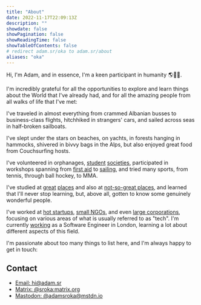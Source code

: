 ```yaml
---
title: "About"
date: 2022-11-17T22:09:13Z
description: ""
showdate: false
showPagination: false
showReadingTime: false
showTableOfContents: false
# redirect adam.sr/oka to adam.sr/about
aliases: "oka"
---
```


<!-- TODO: Update with links as I write blog posts -->


Hi, I'm Adam, and in essence, I'm a keen participant in humanity 🌎🙋‍♂️.

I'm incredibly grateful for all the opportunities to explore and learn things about the World that I've already had, and for all the amazing people from all walks of life that I've met:

I've traveled in almost everything from crammed Albanian busses to business-class flights, hitchhiked in strangers' cars, and sailed across seas in half-broken sailboats.

I've slept under the stars on beaches, on yachts, in forests hanging in hammocks, shivered in bivvy bags in the Alps, but also enjoyed great food from Couchsurfing hosts.

I've volunteered in orphanages, [student](https://www.hackbridge.io/) [societies](https://unimak.sk/), participated in workshops spanning from [first aid](https://www.icrc.org/) to [sailing](https://www.rya.org.uk/), and tried many sports, from tennis, through ball hockey, to MMA.

I've studied at [great](https://ib.gjh.sk/en/) [places](http://www.eng.cam.ac.uk/) and also at [not-so-great places](http://notgonnashamesuch.place/s), and learned that I'll never stop learning, but, above all, gotten to know some genuinely wonderful people.

I've worked at [hot startups](https://exponea.com), [small NGOs](https://centreforglobalequality.org/), and even [large corporations](https://www.tomra.com/en), focusing on various areas of what is usually referred to as "tech". I'm currently [working](/job) as a Software Engineer in London, learning a lot about different aspects of this field.

I'm passionate about too many things to list here, and I'm always happy to get in touch:


## Contact

- [Email: hi@adam.sr](mailto:hi@adam.sr)
- [Matrix: @sroka:matrix.org](https://matrix.to/#/@sroka:matrix.org)
- [Mastodon: @adamsroka@mstdn.io](https://mstdn.io/@adamsroka)
